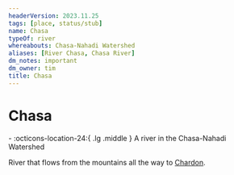 ```yaml
---
headerVersion: 2023.11.25
tags: [place, status/stub]
name: Chasa
typeOf: river
whereabouts: Chasa-Nahadi Watershed
aliases: [River Chasa, Chasa River]
dm_notes: important
dm_owner: tim
title: Chasa
---
```

# Chasa
<div class="grid cards ext-narrow-margin ext-one-column" markdown>
-    :octicons-location-24:{ .lg .middle } A river in the Chasa-Nahadi Watershed  
</div>


River that flows from the mountains all the way to [Chardon](<../greater-chardon/chardonian-empire/chardon/chardon.md>).



 